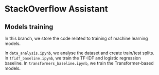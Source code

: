 # StackOverflow Assistant

## Models training

In this branch, we store the code related to training of machine learning models.

In `data_analysis.ipynb`, we analyse the dataset and create train/test splits.
In `tfidf_baseline.ipynb`, we train the TF-IDF and logistic regression baseline.
In `transformers_baseline.ipynb`, we train the Transformer-based models.
